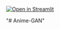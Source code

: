 [![Open in Streamlit](https://static.streamlit.io/badges/streamlit_badge_black_white.svg)](https://share.streamlit.io/suyashsonawane/anime-gan/main/app.py)

"# Anime-GAN" 
